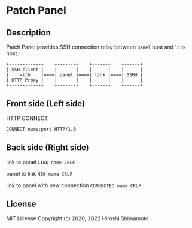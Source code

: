 Patch Panel
===========

Description
-----------
Patch Panel provides SSH connection relay between
`panel` host and `link` host.

```
+------------+    +-------+    +------+    +------+
| SSH client |    |       |    |      |    |      |
|    with    |====| panel |====| link |====| SSHd |
| HTTP Proxy |    |       |    |      |    |      |
+------------+    +-------+    +------+    +------+
```

Front side (Left side)
----------------------
HTTP CONNECT
```
CONNECT name:port HTTP/1.0

```

Back side (Right side)
----------------------
link to panel
`LINK name CRLF`

panel to link
`NEW name CRLF`

link to panel with new connection
`CONNECTED name CRLF`

License
-------
MIT License Copyright (c) 2020, 2022 Hiroshi Shimamoto
